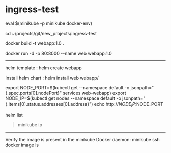# ingress-test

eval $(minikube -p minikube docker-env)

cd ~/projects/git/new_projects/ingress-test

docker build -t webapp:1.0 .

docker run -d -p 80:8000 --name web webapp:1.0

---
helm template :
helm create webapp

Install helm chart :
helm install web webapp/

export NODE_PORT=$(kubectl get --namespace default -o jsonpath="{.spec.ports[0].nodePort}" services web-webapp)
export NODE_IP=$(kubectl get nodes --namespace default -o jsonpath="{.items[0].status.addresses[0].address}")
echo http://$NODE_IP:$NODE_PORT

helm list

> minikube ip



---
Verify the image is present in the minikube Docker daemon:
minikube ssh
docker image ls
